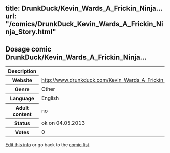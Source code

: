 title: DrunkDuck/Kevin_Wards_A_Frickin_Ninja...
url: "/comics/DrunkDuck_Kevin_Wards_A_Frickin_Ninja_Story.html"
---
Dosage comic DrunkDuck/Kevin_Wards_A_Frickin_Ninja...
-----------------------------------------

<p id="msg"></p>
<script type="text/javascript">
if (window.location.search === '?edit_info_mail=sent_ok') {
  var elem = document.getElementById("msg");
  elem.innerHTML = 'Edited information sucessfully sent for review, which is usually done daily. Thanks!';
  elem.className = 'ok';
}
</script>
<table class="comicinfo">
<tr>
<th>Description</th><td></td>
</tr>
<tr>
<th>Website</th><td><a href="http://www.drunkduck.com/Kevin_Wards_A_Frickin_Ninja_Story/">http://www.drunkduck.com/Kevin_Wards_A_Frickin_Ninja_Story/</a></td>
</tr>
<tr>
<th>Genre</th><td>Other</td>
</tr>
<tr>
<th>Language</th><td>English</td>
</tr>
<tr>
<th>Adult content</th><td>no</td>
</tr>
<tr>
<th>Status</th><td>ok on 04.05.2013</td>
</tr>
<tr>
<th>Votes</th><td>0</td>
</tr>
</table>

[Edit this info](DrunkDuck_Kevin_Wards_A_Frickin_Ninja_Story_edit.html) or go back to the [comic list](../comic-index.html).
